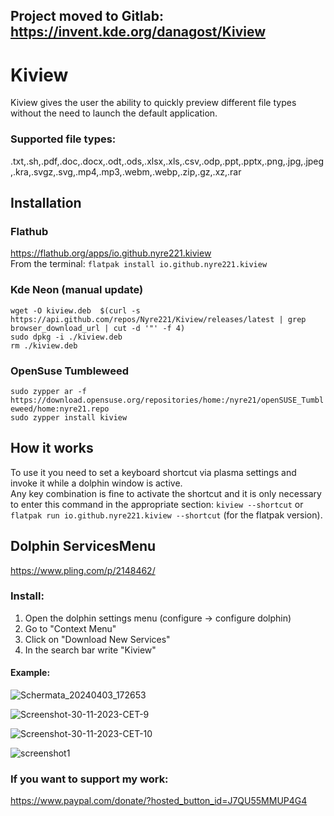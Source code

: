 ## Project moved to Gitlab: https://invent.kde.org/danagost/Kiview


# Kiview
Kiview gives the user the ability to quickly preview different file types without the need to launch the default application.
### Supported file types:
.txt,.sh,.pdf,.doc,.docx,.odt,.ods,.xlsx,.xls,.csv,.odp,.ppt,.pptx,.png,.jpg,.jpeg,.kra,.svgz,.svg,.mp4,.mp3,.webm,.webp,.zip,.gz,.xz,.rar

## Installation
### Flathub
https://flathub.org/apps/io.github.nyre221.kiview  
From the terminal: `flatpak install io.github.nyre221.kiview`
### Kde Neon (manual update)
`wget -O kiview.deb  $(curl -s https://api.github.com/repos/Nyre221/Kiview/releases/latest | grep browser_download_url | cut -d '"' -f 4)`  
`sudo dpkg -i ./kiview.deb`  
`rm ./kiview.deb`
### OpenSuse Tumbleweed
`sudo zypper ar -f https://download.opensuse.org/repositories/home:/nyre21/openSUSE_Tumbleweed/home:nyre21.repo`  
`sudo zypper install kiview`

## How it works
To use it you need to set a keyboard shortcut via plasma settings and invoke it while a dolphin window is active.   
Any key combination is fine to activate the shortcut and it is only necessary to enter this command in the appropriate section: `kiview --shortcut` or `flatpak run io.github.nyre221.kiview --shortcut` (for the flatpak version).

## Dolphin ServicesMenu
https://www.pling.com/p/2148462/
### Install:
1) Open the dolphin settings menu (configure -> configure dolphin)
2) Go to "Context Menu"
3) Click on "Download New Services"
4) In the search bar write "Kiview"

#### Example:
![Schermata_20240403_172653](https://github.com/Nyre221/Kiview/assets/104171042/14ed7534-f2cc-4c92-85da-6ce7b1ccfd73)

![Screenshot-30-11-2023-CET-9](https://github.com/Nyre221/Kiview/assets/104171042/4e06a068-3d51-4b57-adcf-f42693b92e18)

![Screenshot-30-11-2023-CET-10](https://github.com/Nyre221/Kiview/assets/104171042/37b1fb2c-5e89-48fb-b5cf-25750734fd14)

![screenshot1](https://github.com/Nyre221/Kiview/assets/104171042/69f0806b-7c17-487d-a5dd-e4a6892b2b31)


### If you want to support my work:
https://www.paypal.com/donate/?hosted_button_id=J7QU55MMUP4G4
